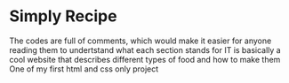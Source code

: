 # Simply Recipe

The codes are full of comments, which would make it easier for anyone reading them to undertstand what each section stands for
IT is basically a cool website that describes different types of food and how to make them
One of my first html and css only project
